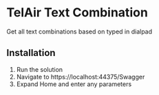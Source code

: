 # TelAir Text Combination
Get all text combinations based on typed in dialpad

## Installation
1. Run the solution
2. Navigate to https://localhost:44375/Swagger
3. Expand Home and enter any parameters
